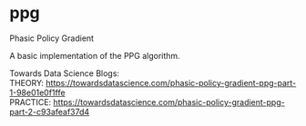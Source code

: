 # ppg
Phasic Policy Gradient

A basic implementation of the PPG algorithm.

Towards Data Science Blogs:<br />
THEORY: https://towardsdatascience.com/phasic-policy-gradient-ppg-part-1-98e01e0f1ffe <br />
PRACTICE: https://towardsdatascience.com/phasic-policy-gradient-ppg-part-2-c93afeaf37d4
